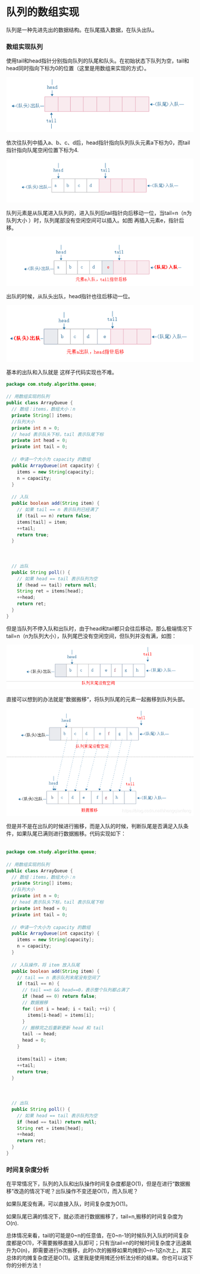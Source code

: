 # 队列的数组实现

队列是一种先进先出的数据结构。在队尾插入数据，在队头出队。

### 数组实现队列

使用tail和head指针分别指向队列的队尾和队头。在初始状态下队列为空，tail和head同时指向下标为0的位置（这里是用数组来实现的方式）。

![队列的数组和链式实现](./images/队列的数组实现/队列的数组和链式实现1.jpg)

依次往队列中插入a、b、c、d后，head指针指向队列队头元素a下标为0，而tail指针指向队尾空闲位置下标为4.

![队列的数组和链式实现](./images/队列的数组实现/队列的数组和链式实现2.jpg)

队列元素是从队尾进入队列的，进入队列后tail指针向后移动一位，当tail=n（n为队列大小 ）时，队列尾部没有空闲空间可以插入。如图 再插入元素e，指针后移。

![队列的数组和链式实现](./images/队列的数组实现/队列的数组和链式实现3.jpg)

出队的时候，从队头出队，head指针也往后移动一位。

![队列的数组和链式实现](./images/队列的数组实现/队列的数组和链式实现4.jpg)

基本的出队和入队就是 这样子代码实现也不难。

```java
package com.study.algorithm.queue;
 
// 用数组实现的队列
public class ArrayQueue {
  // 数组：items，数组大小：n
  private String[] items;
  //队列大小
  private int n = 0;
  // head 表示队头下标，tail 表示队尾下标
  private int head = 0;
  private int tail = 0;
 
  // 申请一个大小为 capacity 的数组
  public ArrayQueue(int capacity) {
    items = new String[capacity];
    n = capacity;
  }
 
  // 入队
  public boolean add(String item) {
    // 如果 tail == n 表示队列已经满了
    if (tail == n) return false;
    items[tail] = item;
    ++tail;
    return true;
  }
  
 
 
  // 出队
  public String poll() {
    // 如果 head == tail 表示队列为空
    if (head == tail) return null;
    String ret = items[head];
    ++head;
    return ret;
  }
}
```

但是当队列不停入队和出队时，由于head和tail都只会往后移动，那么极端情况下tail=n（n为队列大小），队列尾巴没有空闲空间，但队列并没有满，如图：

![队列的数组和链式实现](./images/队列的数组实现/队列的数组和链式实现5.jpg)

直接可以想到的办法就是“数据搬移“，将队列队尾的元素一起搬移到队列头部。

![队列的数组和链式实现](./images/队列的数组实现/队列的数组和链式实现6.jpg)

但是并不是在出队的时候进行搬移，而是入队的时候，判断队尾是否满足入队条件，如果队尾已满则进行数据搬移。代码实现如下：

```java

package com.study.algorithm.queue;
 
// 用数组实现的队列
public class ArrayQueue {
  // 数组：items，数组大小：n
  private String[] items;
  //队列大小
  private int n = 0;
  // head 表示队头下标，tail 表示队尾下标
  private int head = 0;
  private int tail = 0;
 
  // 申请一个大小为 capacity 的数组
  public ArrayQueue(int capacity) {
    items = new String[capacity];
    n = capacity;
  }
 
  // 入队操作，将 item 放入队尾
  public boolean add(String item) {
    // tail == n 表示队列末尾没有空间了
    if (tail == n) {
      // tail ==n && head==0，表示整个队列都占满了
      if (head == 0) return false;
      // 数据搬移
      for (int i = head; i < tail; ++i) {
        items[i-head] = items[i];
      }
      // 搬移完之后重新更新 head 和 tail
      tail -= head;
      head = 0;
    }
 
    items[tail] = item;
    ++tail;
    return true;
  }
 
 
 
  // 出队
  public String poll() {
    // 如果 head == tail 表示队列为空
    if (head == tail) return null;
    String ret = items[head];
    ++head;
    return ret;
  }
}
```

### 时间复杂度分析

在平常情况下，队列的入队和出队操作时间复杂度都是O(1)，但是在进行“数据搬移”改造的情况下呢？出队操作不变还是O(1)，而入队呢？

如果队尾没有满，可以直接入队，时间复杂度为O(1)。

如果队尾已满的情况下，就必须进行数据搬移了，tail=n,搬移的时间复杂度为O(n).

总体情况来看，tail的可能是0~n的任意值，在0~n-1的时候队列入队的时间复杂度都是O(1)，不需要搬移直接入队即可；只有当tail=n的时候时间复杂度才迅速飙升为O(n)，即需要进行n次搬移，此时n次的搬移如果均摊到0~n-1这n次上，其实总体的均摊复杂度还是O(1)。这里我是使用摊还分析法分析的结果。你也可以说下你的分析方法！



